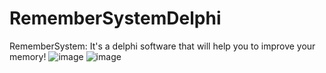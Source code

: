 # RememberSystemDelphi
RememberSystem: It's a delphi software that will help you to improve your memory!
![image](https://user-images.githubusercontent.com/75326223/136707571-81ba0974-1aaf-47cf-b58c-1520207190c6.png)
![image](https://user-images.githubusercontent.com/75326223/136707594-96d5fe49-1f83-4f03-958a-0975a2005578.png)

